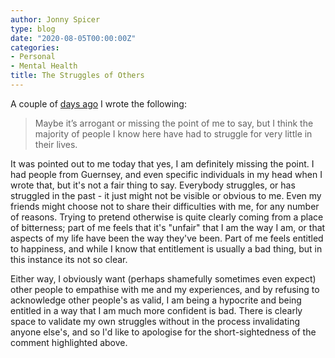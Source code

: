 ```yaml
---
author: Jonny Spicer
type: blog
date: "2020-08-05T00:00:00Z"
categories:
- Personal
- Mental Health
title: The Struggles of Others
---
```

A couple of [days ago](/blog/mental-health-in-public) I wrote the following:

> Maybe it’s arrogant or missing the point of me to say, but I think the majority of people I know here have had to struggle for very little in their lives.

It was pointed out to me today that yes, I am definitely missing the point. I had people from Guernsey, and even specific individuals in my head when I wrote that, but it's
not a fair thing to say. Everybody struggles, or has struggled in the past - it just might not be visible or obvious to me. Even my friends might choose not to share their difficulties
with me, for any number of reasons. Trying to pretend otherwise is quite clearly coming from a place of bitterness; part of me feels that it's "unfair" that I am the way I am, or
that aspects of my life have been the way they've been. Part of me feels entitled to happiness, and while I know that entitlement is usually a bad thing, but in this instance its
not so clear.

Either way, I obviously want (perhaps shamefully sometimes even expect) other people to empathise with me and my experiences, and by refusing to acknowledge other people's as valid,
I am being a hypocrite and being entitled in a way that I am much more confident is bad. There is clearly space to validate my own struggles without in the process invalidating
anyone else's, and so I'd like to apologise for the short-sightedness of the comment highlighted above.

